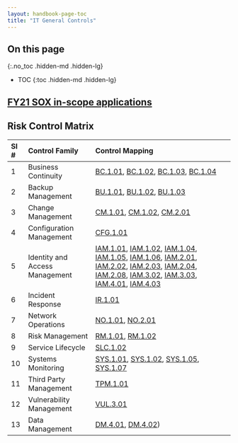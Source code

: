 ```yaml
---
layout: handbook-page-toc
title: "IT General Controls"
---
```


## On this page
{:.no_toc .hidden-md .hidden-lg}

- TOC
{:toc .hidden-md .hidden-lg}

## [FY21 SOX in-scope applications](https://gitlab.com/gitlab-com/internal-audit/internal-audit/-/issues/198)

## Risk Control Matrix

|**Sl #**|**Control Family**|**Control Mapping**
|:---|:---|:---|
|1|Business Continuity|[BC.1.01](/handbook/engineering/security/guidance/BC.1.01_business_continuity_plan.html), [BC.1.02](/handbook/engineering/security/guidance/BC.1.02_business_continuity_roles_responsibilities.html#bc102---business-continuity-plan-roles-and-responsibilities), [BC.1.03](/handbook/engineering/security/guidance/BC.1.03_continuity_testing.html#bc103---continuity-testing), [BC.1.04](/handbook/engineering/security/guidance/BC.1.04_business_impact_analysis.html#bc104---business-impact-analysis)
|2|Backup Management|[BU.1.01](/handbook/engineering/security/guidance/BU.1.01_backup_configuration.html#bu101---backup-configuration), [BU.1.02](/handbook/engineering/security/guidance/BU.1.02_resilience_testing.html#bu102---resilience-testing), [BU.1.03](/handbook/engineering/security/guidance/BU.1.03_alternate_storage.html#bu103---backup-management-alternate-storage)
|3|Change Management|[CM.1.01](/handbook/engineering/security/guidance/CM.1.01_change_management_workflow.html#cm101---change-management-workflow), [CM.1.02](/handbook/engineering/security/guidance/CM.1.02_change_approval.html#cm102---change-approval), [CM.2.01](/handbook/engineering/security/guidance/CM.2.01_segregation_of_duties.html)
|4|Configuration Management|[CFG.1.01](/handbook/engineering/security/guidance/CFG.1.01_baseline_configuration_standard.html#cfg101---baseline-configuration-standard)
|5|Identity and Access Management|[IAM.1.01](/handbook/engineering/security/guidance/IAM.1.01_logical_access_provisioning.html#iam101---logical-access-provisioning), [IAM.1.02](/handbook/engineering/security/guidance/IAM.1.02_logical_access_deprovisioning.html#iam102---logical-access-de-provisioning), [IAM.1.04](/handbook/engineering/security/guidance/IAM.1.04_logical_access_review.html#iam104---logical-access-review), [IAM.1.05](/handbook/engineering/security/guidance/IAM.1.05_role_change_access_deprovisioning.html#iam105---transfers-access-de-provisioning), [IAM.1.06](/handbook/engineering/security/guidance/IAM.1.06_shared_logical_accounts.html#iam106---shared-logical-accounts), [IAM.2.01](/handbook/engineering/security/guidance/IAM.2.01_unique_identifiers.html#iam201---unique-identifiers), [IAM.2.02](/handbook/engineering/security/guidance/IAM.2.02_password_authentication.html#iam202---password-authentication), [IAM.2.03](/handbook/engineering/security/guidance/IAM.2.03_multifactor_authentication.html#iam203---multi-factor-authentication), [IAM.2.04](/handbook/engineering/security/guidance/IAM.2.04_authentication_credential_maintenance.html#iam204---authentication-credential-maintenance), [IAM.2.08](/handbook/engineering/security/guidance/IAM.2.08_account_lockout.html#iam208---account-lockout), [IAM.3.02](/handbook/engineering/security/guidance/IAM.3.02_source_code_security.html#iam302---source-code-security), [IAM.3.03](/handbook/engineering/security/guidance/IAM.3.03_service_account_restriction.html#iam303---service-account-restrictions), [IAM.4.01](/handbook/engineering/security/guidance/IAM.4.01_remote_connections.html#iam401---remote-connections), [IAM.4.03](/handbook/engineering/security/guidance/IAM.4.03_remote_maintenance_authentication_sessions.html#iam403---remote-maintenance-authentication-sessions)
|6|Incident Response|[IR.1.01](/handbook/engineering/security/guidance/IR.1.01_incident_response_plan.html#ir101---incident-response-plan)
|7|Network Operations|[NO.1.01](/handbook/engineering/security/guidance/NO.1.01_network_policy_enforcement_points.html), [NO.2.01](/handbook/engineering/security/guidance/NO.2.01_network_segmentation.html#no201---network-segmentation)
|8|Risk Management|[RM.1.01](/handbook/engineering/security/guidance/RM.1.01_risk_assessment.html#rm101---risk-assessment), [RM.1.02](/handbook/engineering/security/guidance/RM.1.02_continuous_monitoring.html)
|9|Service Lifecycle|[SLC.1.02](/handbook/engineering/security/guidance/SLC.1.02_source_code_management.html#slc102---source-code-management)
|10|Systems Monitoring|[SYS.1.01](/handbook/engineering/security/guidance/SYS.1.01_audit_logging.html#sys101---audit-logging), [SYS.1.02](/handbook/engineering/security/guidance/SYS.1.02_secure_audit_logging.html#sys102---secure-audit-logging), [SYS.1.05](/handbook/engineering/security/guidance/SYS.1.05_audit_logging_service_provider.html#sys105---audit-logging-service-provider-logging-requirements), [SYS.1.07](/handbook/engineering/security/guidance/SYS.1.07_audit_log_capacity_retention.html#sys107---audit-log-capacity-and-retention)
|11|Third Party Management|[TPM.1.01](/handbook/engineering/security/guidance/TPM.1.01_third_party_assurance_review.html#tpm101---third-party-assurance-review)
|12|Vulnerability Management|[VUL.3.01](/handbook/engineering/security/guidance/VUL.3.01_infrastructure_patch_management.html#vul301---infrastructure-patch-management)
|13|Data Management|[DM.4.01](/handbook/engineering/security/guidance/DM.4.01_encryption_of_data_in_transit.html#dm401---encryption-of-data-in-transit), [DM.4.02](/handbook/engineering/security/guidance/DM.4.02_encryption_of_data_at_rest.html#dm402---encryption-of-data-at-rest))
